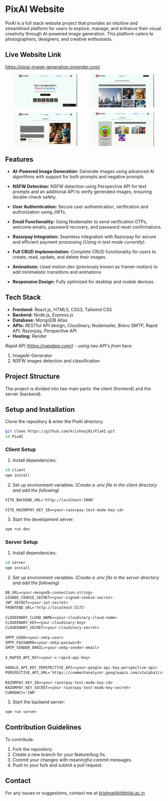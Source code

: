 # PixAI Website
PixAI is a full stack website project that provides an intuitive and streamlined platform for users to explore, manage, and enhance their visual creativity through AI-powered image generation. This platform caters to photographers, designers, and creative enthusiasts.

## Live Website Link
https://pixai-image-generation.onrender.com/

<div style="display: flex; align-items: center; justify-content: space-evenly; flex-wrap: wrap; gap: 1rem">
    <img src="./server/assets/screenshots/home-page.png" alt="PixAI Home Page" style="width: 40%; height: auto;">
    <img src="./server/assets/screenshots/community-page.png" alt="PixAI Community Page" style="width: 40%; height: auto;">
    <img src="./server/assets/screenshots/playground-page.png" alt="PixAI Playground Page" style="width: 40%; height: auto;">
    <img src="./server/assets/screenshots/dashboard-page.png" alt="PixAI Dashboard Page" style="width: 40%; height: auto;">
</div>

## Features
- **AI-Powered Image Generation:** Generate images using advanced AI algorithms with support for both prompts and negative prompts.

- **NSFW Detection:** NSFW detection using Perspective API for text prompts and an additional API to verify generated images, ensuring double-check safety.

- **User Authentication:** Secure user authentication, verification and authorization using JWTs.

- **Email Functionality:** Using Nodemailer to send verification OTPs, welcome emails, password recovery, and password reset confirmations.

- **Razorpay Integration:** Seamless integration with Razorpay for secure and efficient payment processing *(Using in test mode currently)*.

- **Full CRUD Implementation:** Complete CRUD functionality for users to create, read, update, and delete their images.

- **Animations:** Used motion.dev (previously known as framer-motion) to add minimalistic transiitons and animations

- **Responsive Design:**  Fully optimized for desktop and mobile devices.

## Tech Stack
- **Frontend:** React.js, HTML5, CSS3, Tailwind CSS
- **Backend:** Node.js, Express.js
- **Database:** MongoDB Atlas
- **APIs:** RESTful API design, Cloudinary, Nodemailer, Brevo SMTP, Rapid API, Razorpay, Perspective API
- **Hosting:** Render

*Rapid API (https://rapidapi.com/) - using two API's from here:*
1. ImageAI-Generator
2. NSFW images detection and classification

## Project Structure
The project is divided into two main parts: the client (frontend) and the server (backend).

##  Setup and Installation
Clone the repository & enter the PixAI directory.
```bash
git clone https://github.com/krishnaj01/PixAI.git
cd PixAI
```
### Client Setup
1. Install dependencies:
```bash
cd client
npm install
```

2. Set up environment variables:
*(Create a .env file in the client directory and add the following)*

```
VITE_BACKEND_URL='http://localhost:3000'

VITE_RAZORPAY_KEY_ID=<your-razorpay-test-mode-key-id>
```

3. Start the development server:
```bash
npm run dev
```

### Server Setup
1. Install dependencies:
```bash
cd server
npm install
```

2. Set up environment variables:
*(Create a .env file in the server directory and add the following)*

```
DB_URL=<your-mongodb-connection-string>
SIGNED_COOKIE_SECRET=<your-signed-cookie-secret>
JWT_SECRET=<your-jwt-secret>
FRONTEND_URL='http://localhost:5173'

CLOUDINARY_CLOUD_NAME=<your-cloudinary-cloud-name>
CLOUDINARY_KEY=<your-cloudinary-key>
CLOUDINARY_SECRET=<your-cloudinary-secret>

SMTP_USER=<your-smtp-user>
SMTP_PASSWORD=<your-smtp-password>
SMTP_SENDER_EMAIL=<your-smtp-sender-email>

X_RAPID_API_KEY=<your-x-rapid-api-key>

GOOGLE_API_KEY_PERSPECTIVE_API=<your-google-api-key-perspective-api>
PERSPECTIVE_API_URL='https://commentanalyzer.googleapis.com/v1alpha1/comments:analyze'

RAZORPAY_KEY_ID=<your-razorpay-test-mode-key-id>
RAZORPAY_KEY_SECRET=<your-razorpay-test-mode-key-secret>
CURRENCY='INR'
```

3. Start the backend server:
```bash
npm run server
```

## Contribution Guidelines
To contribute:
1. Fork the repository.
2. Create a new branch for your feature/bug fix.
3. Commit your changes with meaningful commit messages.
4. Push to your fork and submit a pull request.

## Contact
For any issues or suggestions, contact me at krishnaj@iitbhilai.ac.in